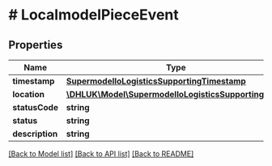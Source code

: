 # # LocalmodelPieceEvent

## Properties

Name | Type | Description | Notes
------------ | ------------- | ------------- | -------------
**timestamp** | [**SupermodelIoLogisticsSupportingTimestamp**](SupermodelIoLogisticsSupportingTimestamp.md) |  | [optional]
**location** | [**\DHLUK\Model\SupermodelIoLogisticsSupportingPlace**](SupermodelIoLogisticsSupportingPlace.md) |  | [optional]
**statusCode** | **string** |  | [optional]
**status** | **string** |  | [optional]
**description** | **string** |  | [optional]

[[Back to Model list]](../../README.md#models) [[Back to API list]](../../README.md#endpoints) [[Back to README]](../../README.md)
